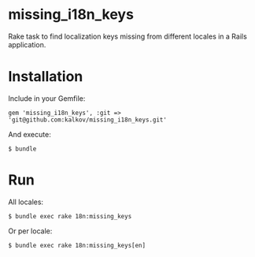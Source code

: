 missing_i18n_keys
=================

Rake task to find localization keys missing from different locales in a Rails application.

Installation
============

Include in your Gemfile: 

    gem 'missing_i18n_keys', :git => 'git@github.com:kalkov/missing_i18n_keys.git'

And execute:

    $ bundle

Run 
===
All locales: 
  
    $ bundle exec rake 18n:missing_keys 

Or per locale:

    $ bundle exec rake 18n:missing_keys[en]